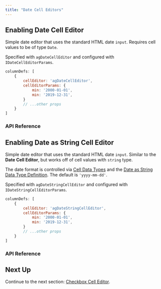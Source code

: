 ```yaml
---
title: "Date Cell Editors"
---
```


## Enabling Date Cell Editor

 <grid-example title='Date Editor' name='date-editor' type='generated' options='{ "modules": ["clientside"] }'></grid-example>

 Simple date editor that uses the standard HTML date `input`. Requires cell values to be of type `Date`.

Specified with `agDateCellEditor` and configured with `IDateCellEditorParams`.

```js
columnDefs: [
    {
        cellEditor: 'agDateCellEditor',
        cellEditorParams: {
            min: '2000-01-01',
            min: '2019-12-31',
        }
        // ...other props
    }
]
```

### API Reference

<interface-documentation interfaceName='IDateCellEditorParams' names='["min","max","step"]'></interface-documentation>

## Enabling Date as String Cell Editor

<grid-example title='Date as String Editor' name='date-as-string-editor' type='generated' options='{ "modules": ["clientside"] }'></grid-example>

Simple date editor that uses the standard HTML date `input`. Similar to the **Date Cell Editor**, but works off of cell values with `string` type.

The date format is controlled via [Cell Data Types](/cell-data-types/) and the [Date as String Data Type Definition](/cell-data-types/#date-as-string-data-type-definition). The default is `'yyyy-mm-dd'`.

Specified with `agDateStringCellEditor` and configured with `IDateStringCellEditorParams`.

```js
columnDefs: [
    {
        cellEditor: 'agDateStringCellEditor',
        cellEditorParams: {
            min: '2000-01-01',
            min: '2019-12-31',
        }
        // ...other props
    }
]
```

### API Reference

<interface-documentation interfaceName='IDateStringCellEditorParams' names='["min","max","step"]'></interface-documentation>


## Next Up

Continue to the next section: [Checkbox Cell Editor](../provided-cell-editors-checkbox/).

